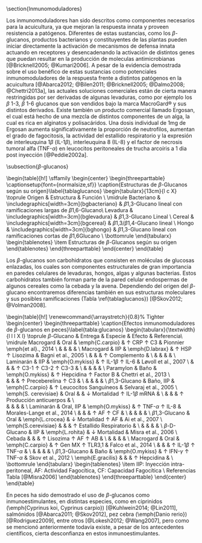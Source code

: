 \section{Inmunomoduladores}

Los inmunomoduladores han sido descritos como componentes necesarios para la acuicultura, ya que mejoran la respuesta innata y proveen resistencia a patógenos. Diferentes de estas sustancias, como los $\beta$-glucanos, productos bacterianos y constituyentes de las plantas pueden iniciar directamente la activación de mecanismos de defensa innata actuando en receptores y desencadenando la activación de distintos genes que puedan resultar en la producción de moleculas antimicrobianas [@Bricknell2005; @Kumari2006].
A pesar de la evidencia demostrada sobre el uso benéfico de estas sustancias como potenciales inmunomoduladores de la respuesta frente a distintos patógenos en la acuicultura [@Abarca2012; @Bilen2011; @Bricknell2005; @Dalmo2008; @Chettri2013a], las actuales soluciones comerciales están de cierta manera restringidas por ser derivadas de algunas levaduras, como por ejemplo los $\beta$ 1-3, $\beta$ 1-6 glucanos que son vendidos bajo la marca MacroGard® y sus distintos derivados. Existe también un producto comercial llamado Ergosan, el cual está hecho de una mezcla de distintos componentes de un alga, la cual es rica en alginatos y polisacáridos. Una dosis individual de 1mg de Ergosan aumenta significativamente la proporción de neutrofilos, aumentan el grado de fagocitosis, la actividad del estallido respiratorio y la expresión de interleuquina 1$\beta$ (IL-1$\beta$), interleuquina 8 (IL-8) y el factor de necrosis tumoral alfa (TNF-$\alpha$) en leucocitos peritoneales de trucha arcoíris a 1 dia post inyección [@Peddie2002a].

\subsection{$\beta$-glucanos}

\begin{table}[h!]
	\sffamily
	\begin{center}
		\begin{threeparttable}
			\captionsetup{font={normalsize,sf}}
			\caption{Estructuras de $\beta$-Glucanos según su origen}\label{tablaglucanos}
			\begin{tabularx}{13cm}{l c X}
				\toprule
				Origen & Estructura & Función \\
				\midrule
				Bacteriano & \includegraphics[width=3cm]{bgbacteriano} & $\beta$1,3-Glucano lineal con ramificaciones largas de $\beta$1,6-Glucano\\
				Levadura & \includegraphics[width=3cm]{bglevadura} & $\beta$1,3-Glucano Lineal \\ 
				Cereal & \includegraphics[width=3cm]{bgcereal} & $\beta$1,3/$\beta$1,4-Glucano lineal \\
				Hongo & \includegraphics[width=3cm]{bghongo} & $\beta$1,3-Glucano lineal con ramificaciones cortas de $\beta$1,6Glucano \\
				\bottomrule
			\end{tabularx}
			\begin{tablenotes}
				\item Estructuras de $\beta$-Glucanos según su origen
			\end{tablenotes}
		\end{threeparttable}
	\end{center}
\end{table}


Los $\beta$-glucanos son carbohidratos que consisten en moléculas de glucosas enlazadas, los cuales son componentes estructurales de gran importancia en paredes celulares de levaduras, hongos, algas y algunas bacterias. Estos carbohidratos también forman parte de la pared celular endospermas de algunos cereales como la cebada y la avena. Dependiendo del origen del $\beta$-glucano encontraremos diferencias también en sus estructuras moleculares y sus posibles ramificaciones (Tabla \ref{tablaglucanos}) [@Skov2012; @Volman2008].

\begin{table}[h!]
	\renewcommand{\arraystretch}{0.8}% Tighter
	\begin{center}
		\begin{threeparttable}
			\caption{Efectos inmunomoduladores de $\beta$-glucanos en peces}\label{tabla:glucanos}
			\begin{tabularx}{\textwidth}{l l l X l}
				\toprule
				$\beta$-Glucano & Entrega & Especie & Efecto & Referencia\\
				\midrule
				Macrogard 						&	Oral 				& \emph{C.carpio}	 			& $\uparrow$ CRP $\uparrow$ C3	 				& Pionnier \emph{et al}., 2014  		\\
				& & & & \\
				Macrogard						&	IIP					& \emph{D.labrax}				& $\uparrow$ HSP $\uparrow$ Lisozima					& Bagni et al., 2005 			\\
												&						&								& $\uparrow$ Complemento			&			  			\\
				& & & & \\
				Laminarán						&	IIP					& \emph{O.mykiss}				& $\uparrow$ IL-1$\beta$ $\uparrow$ IL-6			& Løvoll et al., 2007  		\\
												&						&								& $\uparrow$ C3-1	$\uparrow$ C3-2	$\uparrow$ C3-3			&			  			\\
				& & & & \\
				Paramylon						&	Baño				& \emph{O.mykiss}				& $\uparrow$ Hepcidina 	$\uparrow$ Factor B 			& Chettri et al., 2013 	 	\\	
												&						&								& $\uparrow$ Preceberelina $\uparrow$ C3			&						\\
				& & & & \\
				$\beta$1,3-Glucano				&	Baño, IIP		 	& \emph{C.carpio}				& $\uparrow$ Leucocitos Sanguíneos  & Selvaraj et al., 2005 	 	\\
				\emph{S. cerevisiae}			&	Oral				&								& $\downarrow$ Mortalidad $\uparrow$ IL-1$\beta$ mRNA			& 						\\
												&						&								& $\uparrow$ Producción anticuerpos & 						\\												
				& & & & \\
				Laminarán						&	Oral, IIP			& \emph{O.mykiss}			 	& $\uparrow$ TNF-$\alpha$ $\uparrow$ IL-8 			& Morales-Lange et al., 2014 	\\
												&						&								& $\uparrow$ AF $\uparrow$ CF 					& 						\\
				& & & & \\
				$\beta$1,3-Glucano				&	Oral				& \emph{L.crocea}				& $\downarrow$ Mortalidad $\uparrow$ AF 			& Ai et al., 2007				\\
				\emph{S.cerevisiae}				&						&								& $\uparrow$ Estallido Respiratorio 					& 						\\
				& & & & \\
				$\beta$-D-Glucano				&	IIP					& \emph{L.rohita}				& $\downarrow$ Mortalidad			& Misra et al., 2006 			\\
				Cebada							&						&								& $\uparrow$ Lisozima $\uparrow$ AF $\uparrow$ AB				& 						\\
				& & & & \\
				Macrogard						&	Oral				& \emph{C.carpio}				& $\uparrow$ Gen MX	$\uparrow$ TLR3,1 				& Falco et al., 2014			\\
												&						&								& $\uparrow$ IL-1$\beta$ $\uparrow$ TNF-$\alpha$			& 						\\
				& & & & \\
				$\beta$1,3-Glucano				&	Baño				& \emph{O.mykiss}				& $\uparrow$ IFN-$\gamma$ $\uparrow$ TNF-$\alpha$			& Skov et al., 2012 			\\
				\emph{E.gracilis}				&						&								& $\uparrow$ Hepcidina 			& 						\\
				\bottomrule
			\end{tabularx}
			\begin{tablenotes}
				\item IIP: Inyección intra-peritoneal, AF: Actividad Fagocítica, CF: Capacidad Fagocítica \\
				Referencias Tabla
				[@Misra2006]
			\end{tablenotes}
		\end{threeparttable}
	\end{center}
\end{table}

En peces ha sido demostrado el uso de $\beta$-glucanos como inmunoestimulantes, en distintas especies, como en ciprinidos (\emph{Cyprinus koi, Cyprinus carpio}) [@Kuhlwein2014; @Lin2011], salmónidos [@Abarca2011; @Skov2012], pez cebra (\emph{Danio rerio}) [@Rodriguez2009], entre otros [@Lokesh2012; @Wang2007], pero como se mencionó anteriormente todavía existe, a pesar de los antecedentes científicos, cierta desconfianza en estos inmunoestimulantes. 
